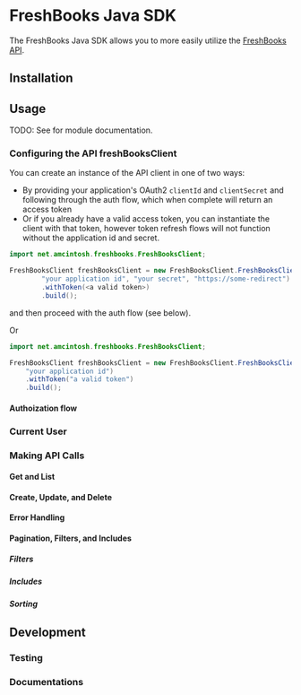 # FreshBooks Java SDK

The FreshBooks Java SDK allows you to more easily utilize the [FreshBooks API](https://www.freshbooks.com/api).

## Installation

## Usage

TODO: See for module documentation.

### Configuring the API freshBooksClient

You can create an instance of the API client in one of two ways:

- By providing your application's OAuth2 `clientId` and `clientSecret` and following through the auth flow, which 
  when complete will return an access token
- Or if you already have a valid access token, you can instantiate the client with that token, however token refresh 
  flows will not function without the application id and secret.

```java
import net.amcintosh.freshbooks.FreshBooksClient;

FreshBooksClient freshBooksClient = new FreshBooksClient.FreshBooksClientBuilder(
        "your application id", "your secret", "https://some-redirect")
        .withToken(<a valid token>)
        .build();
```

and then proceed with the auth flow (see below).

Or

```java
import net.amcintosh.freshbooks.FreshBooksClient;

FreshBooksClient freshBooksClient = new FreshBooksClient.FreshBooksClientBuilder(
    "your application id")
    .withToken("a valid token")
    .build();
```

#### Authoization flow

### Current User

### Making API Calls

#### Get and List

#### Create, Update, and Delete

#### Error Handling

#### Pagination, Filters, and Includes

##### Filters

##### Includes

##### Sorting

## Development

### Testing


### Documentations
